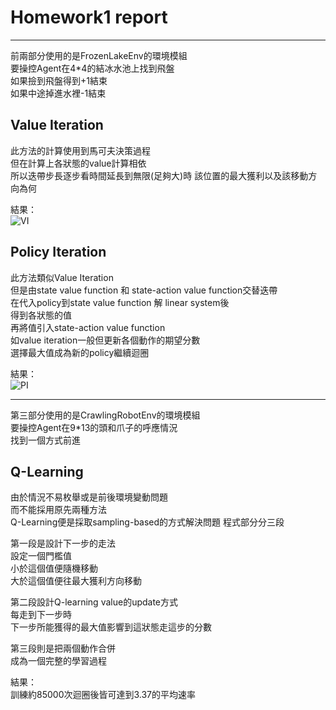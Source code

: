 # Homework1 report
  
<hr />

前兩部分使用的是FrozenLakeEnv的環境模組  
要操控Agent在4*4的結冰水池上找到飛盤  
如果撿到飛盤得到+1結束  
如果中途掉進水裡-1結束  
## Value Iteration  
此方法的計算使用到馬可夫決策過程  
但在計算上各狀態的value計算相依  
所以迭帶步長逐步看時間延長到無限(足夠大)時
該位置的最大獲利以及該移動方向為何  
  
結果：  
![VI](https://github.com/w95wayne10/homework2-MDPs/blob/master/imgs/VI.png)

## Policy Iteration
此方法類似Value Iteration  
但是由state value function 和 state-action value function交替迭帶  
在代入policy到state value function 解 linear system後  
得到各狀態的值  
再將值引入state-action value function  
如value iteration一般但更新各個動作的期望分數  
選擇最大值成為新的policy繼續迴圈  
  
結果：  
![PI](https://github.com/w95wayne10/homework2-MDPs/blob/master/imgs/PI.png)
  
<hr />

第三部分使用的是CrawlingRobotEnv的環境模組  
要操控Agent在9*13的頭和爪子的呼應情況  
找到一個方式前進  
## Q-Learning  
由於情況不易枚舉或是前後環境變動問題  
而不能採用原先兩種方法  
Q-Learning便是採取sampling-based的方式解決問題
程式部分分三段  
    
第一段是設計下一步的走法  
設定一個門檻值  
小於這個值便隨機移動  
大於這個值便往最大獲利方向移動  
  
第二段設計Q-learning value的update方式  
每走到下一步時  
下一步所能獲得的最大值影響到這狀態走這步的分數  

第三段則是把兩個動作合併  
成為一個完整的學習過程  

結果：  
訓練約85000次迴圈後皆可達到3.37的平均速率